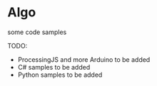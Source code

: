 # Algo
some code samples

TODO:
* ProcessingJS and more Arduino to be added
* C# samples to be added
* Python samples to be added
